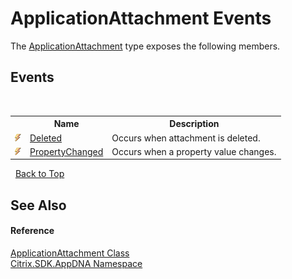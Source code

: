 # ApplicationAttachment Events
 

The <a href="ee0d5e37-cd2e-b156-9b78-39357c491240">ApplicationAttachment</a> type exposes the following members.


## Events
&nbsp;<table><tr><th></th><th>Name</th><th>Description</th></tr><tr><td>![Public event](media/pubevent.gif "Public event")</td><td><a href="ce93fce5-476f-b9f5-79e6-69d9b6a1e0fa">Deleted</a></td><td>
Occurs when attachment is deleted.</td></tr><tr><td>![Public event](media/pubevent.gif "Public event")</td><td><a href="5c0eda1e-d891-41d5-ee24-c19f6dfc5993">PropertyChanged</a></td><td>
Occurs when a property value changes.</td></tr></table>&nbsp;
<a href="#applicationattachment-events">Back to Top</a>

## See Also


#### Reference
<a href="ee0d5e37-cd2e-b156-9b78-39357c491240">ApplicationAttachment Class</a><br /><a href="fe2d265b-410b-8b11-1eb4-a790e0b062bf">Citrix.SDK.AppDNA Namespace</a><br />